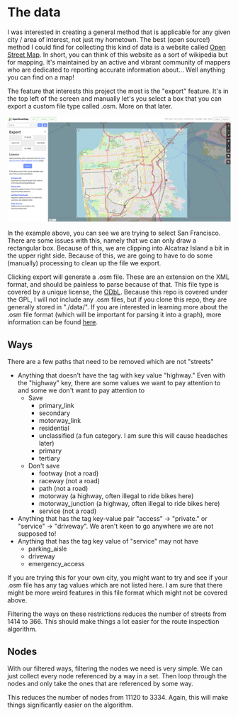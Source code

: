 # The data
I was interested in creating a general method that is applicable for any given city / area of interest, not just my hometown. The best (open source!) method I could find for collecting this kind of data is a website called [Open Street Map](https://www.openstreetmap.org/). In short, you can think of this website as a sort of wikipedia but for mapping. It's maintained by an active and vibrant community of mappers who are dedicated to reporting accurate information about... Well anything you can find on a map!

The feature that interests this project the most is the "export" feature. It's in the top left of the screen and manually let's you select a box that you can export a custom file type called .osm. More on that later.

![](./assets/osmExportExample.png)

In the example above, you can see we are trying to select San Francisco. There are some issues with this, namely that we can only draw a rectangular box. Because of this, we are clipping into Alcatraz Island a bit in the upper right side. Because of this, we are going to have to do some (manually) processing to clean up the file we export.

Clicking export will generate a .osm file. These are an extension on the XML format, and should be painless to parse because of that. This file type is covered by a unique license, the [ODbL](https://opendatacommons.org/licenses/odbl/1-0/). Because this repo is covered under the GPL, I will not include any .osm files, but if you clone this repo, they are generally stored in "./data/". If you are interested in learning more about the .osm file format (which will be important for parsing it into a graph), more information can be found [here](https://wiki.openstreetmap.org/wiki/OSM_XML).

## Ways
There are a few paths that need to be removed which are not "streets"

- Anything that doesn't have the tag with key value "highway." Even with the "highway" key, there are some values we want to pay attention to and some we don't want to pay attention to
	- Save
		- primary_link
		- secondary
		- motorway_link
		- residential
		- unclassified (a fun category. I am sure this will cause headaches later)
		- primary
		- tertiary
	- Don't save 
		- footway (not a road)
		- raceway (not a road)
		- path (not a road)
		- motorway (a highway, often illegal to ride bikes here)
		- motorway_junction (a highway, often illegal to ride bikes here)
		- service (not a road)
- Anything that has the tag key-value pair "access" -> "private." or "service" -> "driveway". We aren't keen to go anywhere we are not supposed to!
- Anything that has the tag key value of "service" may not have
	- parking_aisle
	- driveway
	- emergency_access

If you are trying this for your own city, you might want to try and see if your .osm file has any tag values which are not listed here. I am sure that there might be more weird features in this file format which might not be covered above.

Filtering the ways on these restrictions reduces the number of streets from 1414 to 366. This should make things a lot easier for the route inspection algorithm.

## Nodes
With our filtered ways, filtering the nodes we need is very simple. We can just collect every node referenced by a way in a set. Then loop through the nodes and only take the ones that are referenced by some way.

This reduces the number of nodes from 11120 to 3334. Again, this will make things significantly easier on the algorithm.